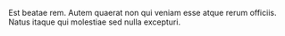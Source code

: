 Est beatae rem.
Autem quaerat non qui veniam esse atque rerum officiis.
Natus itaque qui molestiae sed nulla excepturi.